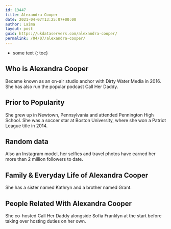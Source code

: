 ```yaml
---
id: 13447
title: Alexandra Cooper
date: 2021-04-07T13:25:07+00:00
author: Laima
layout: post
guid: https://ukdataservers.com/alexandra-cooper/
permalink: /04/07/alexandra-cooper/
---
```


* some text
{: toc}


## Who is Alexandra Cooper
                  
                  
                  
Became known as an on-air studio anchor with Dirty Water Media in 2016. She has also run the popular podcast Call Her Daddy.  
                  
              
            
              
            
                
                
                
## Prior to Popularity
                  
                  
                  
She grew up in Newtown, Pennsylvania and attended Pennington High School. She was a soccer star at Boston University, where she won a Patriot League title in 2014.
                  
              
            
              
            
                
                
                
## Random data
                  
                  
                  
Also an Instagram model, her selfies and travel photos have earned her more than 2 million followers to date.
                  
              
            
              
            
                
                
                
## Family & Everyday Life of Alexandra Cooper
                  
                  
                  
She has a sister named Kathryn and a brother named Grant. 
                  
              
            
              
            
                
                
                
## People Related With Alexandra Cooper
                  
                  
                  
She co-hosted Call Her Daddy alongside Sofia Franklyn at the start before taking over hosting duties on her own. 
                  
              
            
              
            
                
              
            
              
              
            
            
              
            
          
          
          